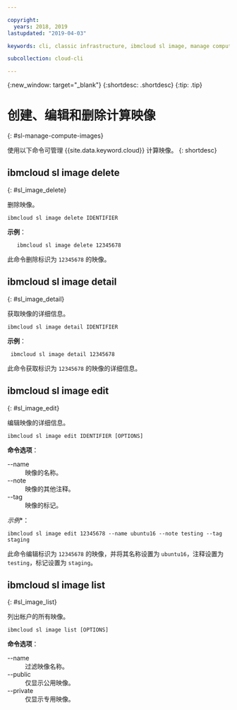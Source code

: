 ```yaml
---

copyright:
  years: 2018, 2019
lastupdated: "2019-04-03"

keywords: cli, classic infrastructure, ibmcloud sl image, manage compute images, create compute image cli, compute image cli

subcollection: cloud-cli

---
```


{:new_window: target="_blank"}
{:shortdesc: .shortdesc}
{:tip: .tip}

# 创建、编辑和删除计算映像
{: #sl-manage-compute-images}

使用以下命令可管理 {{site.data.keyword.cloud}} 计算映像。
{: shortdesc}

## ibmcloud sl image delete
{: #sl_image_delete}

删除映像。
```
ibmcloud sl image delete IDENTIFIER
```

**示例**：
```
   ibmcloud sl image delete 12345678
```

此命令删除标识为 `12345678` 的映像。



## ibmcloud sl image detail
{: #sl_image_detail}

获取映像的详细信息。
```
ibmcloud sl image detail IDENTIFIER
```

**示例**：
```
 ibmcloud sl image detail 12345678
```

此命令获取标识为 `12345678` 的映像的详细信息。

## ibmcloud sl image edit
{: #sl_image_edit}

编辑映像的详细信息。
```
ibmcloud sl image edit IDENTIFIER [OPTIONS]
```

<strong>命令选项</strong>：
<dl>
<dt>--name</dt>
<dd>映像的名称。</dd>
<dt>--note</dt>
<dd>映像的其他注释。</dd>
<dt>--tag</dt>
<dd>映像的标记。</dd>
</dl>

*示例**：
```  
ibmcloud sl image edit 12345678 --name ubuntu16 --note testing --tag staging
```

此命令编辑标识为 `12345678` 的映像，并将其名称设置为 `ubuntu16`，注释设置为 `testing`，标记设置为 `staging`。




## ibmcloud sl image list
{: #sl_image_list}

列出帐户的所有映像。
```
ibmcloud sl image list [OPTIONS]
```

<strong>命令选项</strong>：
<dl>
<dt>--name</dt>
<dd>过滤映像名称。</dd>
<dt>--public</dt>
<dd>仅显示公用映像。</dd>
<dt>--private</dt>
<dd>仅显示专用映像。</dd>
</dl>
